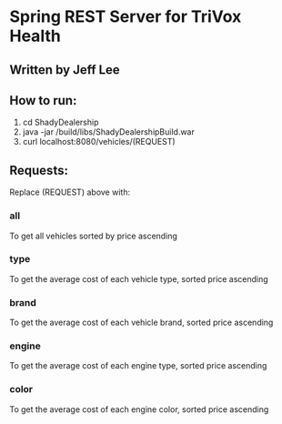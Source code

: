 # Spring REST Server for TriVox Health
## Written by Jeff Lee

## How to run:
1. cd ShadyDealership
2. java -jar /build/libs/ShadyDealershipBuild.war
3. curl localhost:8080/vehicles/(REQUEST)

## Requests:

Replace (REQUEST) above with:

### all
   To get all vehicles sorted by price ascending

### type
   To get the average cost of each vehicle type, sorted price ascending

### brand
   To get the average cost of each vehicle brand, sorted price ascending

### engine
   To get the average cost of each engine type, sorted price ascending

### color
   To get the average cost of each engine color, sorted price ascending